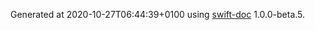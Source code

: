 Generated at 2020-10-27T06:44:39+0100 using [swift-doc](https://github.com/SwiftDocOrg/swift-doc) 1.0.0-beta.5.
